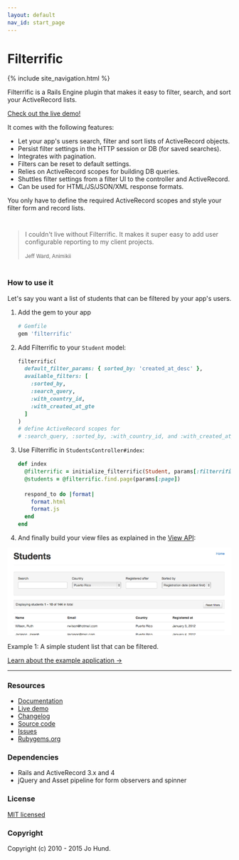 ```yaml
---
layout: default
nav_id: start_page
---
```


<div class="page-header">
  <h1>Filterrific</h1>
</div>



{% include site_navigation.html %}

<p class="lead">
  Filterrific is a Rails Engine plugin that makes it easy to filter,
  search, and sort your ActiveRecord lists.
</p>

<a href="http://filterrific-demo.herokuapp.com/students" class="btn btn-success btn-large">
  Check out the live demo!
</a>

It comes with the following features:

* Let your app's users search, filter and sort lists of ActiveRecord objects.
* Persist filter settings in the HTTP session or DB (for saved searches).
* Integrates with pagination.
* Filters can be reset to default settings.
* Relies on ActiveRecord scopes for building DB queries.
* Shuttles filter settings from a filter UI to the controller and ActiveRecord.
* Can be used for HTML/JS/JSON/XML response formats.

You only have to define the required ActiveRecord scopes and style your filter
form and record lists.

<div style="margin: 3em 0; max-width: 560px;" class="well">
  <blockquote style="margin-bottom: 0;">
    <p>
      I couldn't live without Filterrific. It makes it super easy to add
      user configurable reporting to my client projects.
    </p>
    <small>Jeff Ward, Animikii</small>
  </blockquote>
</div>

### How to use it

Let's say you want a list of students that can be filtered by your app's users.

1. Add the gem to your app

    ```ruby
    # Gemfile
    gem 'filterrific'
    ```

2. Add Filterrific to your `Student` model:

    ```ruby
    filterrific(
      default_filter_params: { sorted_by: 'created_at_desc' },
      available_filters: [
        :sorted_by,
        :search_query,
        :with_country_id,
        :with_created_at_gte
      ]
    )
    # define ActiveRecord scopes for
    # :search_query, :sorted_by, :with_country_id, and :with_created_at_gte
    ```

3. Use Filterrific in `StudentsController#index`:

    ```ruby
    def index
      @filterrific = initialize_filterrific(Student, params[:filterrific])
      @students = @filterrific.find.page(params[:page])

      respond_to do |format|
        format.html
        format.js
      end
    end
    ```

4. And finally build your view files as explained in the [View API](/pages/action_view_api.html):

<p class="unconstrained">
  <img src="/images/screenshot_s.png" alt="Filterrific in action" class="img-polaroid" />
  <div class="img_caption">
    Example 1: A simple student list that can be filtered.
  </div>
</p>

<p>
  <a href="/pages/example_application.html" class='btn btn-success'>Learn about the example application &rarr;</a>
</p>

<hr />

<div class="row">

  <div class="span3">
    <h3>Resources</h3>
    <ul>
      <li><a href="http://filterrific.clearcove.ca">Documentation</a>
      <li><a href="http://filterrific-demo.herokuapp.com">Live demo</a>
      <li><a href="https://github.com/jhund/filterrific/blob/master/CHANGELOG.md">Changelog</a>
      <li><a href="https://github.com/jhund/filterrific">Source code</a>
      <li><a href="https://github.com/jhund/filterrific/issues">Issues</a>
      <li><a href="http://rubygems.org/gems/filterrific">Rubygems.org</a>
    </ul>
  </div>

  <div class="span4">
    <h3>Dependencies</h3>
    <ul>
      <li>Rails and ActiveRecord 3.x and 4</li>
      <li>jQuery and Asset pipeline for form observers and spinner</li>
    </ul>
  </div>

  <div class="span3">
    <h3>License</h3>
    <a href="https://github.com/jhund/filterrific/blob/master/MIT-LICENSE">MIT licensed</a>
    <h3>Copyright</h3>
    Copyright (c) 2010 - 2015 Jo Hund.
  </div>

</div>
